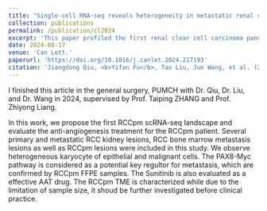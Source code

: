 ```yaml
---
title: "Single-cell RNA-seq reveals heterogeneity in metastatic renal cell carcinoma and effect of anti-angiogenesis therapy in the pancreas metastatic lesion"
collection: publications
permalink: /publication/cl2024
excerpt: 'This paper profiled the first renal clear cell carcinoma pancreas metastasis scRNA-seq landscape.'
date: 2024-08-17
venue: 'Can Lett.'
paperurl: 'https://doi.org/10.1016/j.canlet.2024.217193'
citation: 'Jiangdong Qiu, <b>Yifan Fu</b>, Tao Liu, Jun Wang, et al. (2024). <i>Can Lett</i>. 8, 109.'
---
```


I finished this article in the general surgery, PUMCH with Dr. Qiu, Dr. Liu, and Dr. Wang in 2024, supervised by Prof. Taiping ZHANG and Prof. Zhiyong Liang.

In this work, we propose the first RCCpm scRNA-seq landscape and evaluate the anti-angiogenesis treatment for the RCCpm patient.
Several primary and metastatic RCC kidney lesions, RCC bone marrow metastasis lesions as well as RCCpm lesions were included in this study. We observe heterogeneous karyocyte of epithelial and malignant cells. The PAX8-Myc pathway is considered as a potential key regultor for metastasis, which are confirmed by RCCpm FFPE samples. The Sunitinib is also evaluated as a effective AAT drug. The RCCpm TME is characterized while due to the limitation of sample size, it shoud be further investigated before clinical practice. 


